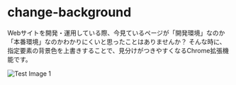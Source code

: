 # change-background
Webサイトを開発・運用している際、今見ているページが「開発環境」なのか「本番環境」なのかわかりにくいと思ったことはありませんか？
そんな時に、指定要素の背景色を上書きすることで、見分けがつきやすくなるChrome拡張機能です。

![Test Image 1](src/test.png)
